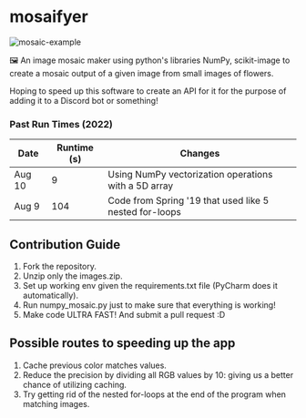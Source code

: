 # mosaifyer
![mosaic-example](https://github.com/aReebok/mosaifyer/assets/67135619/baebf283-2a1f-4c3e-8208-91a3f8bd3772)

🖼️ An image mosaic maker using python's libraries NumPy, scikit-image to create a mosaic output of a given image from small images of flowers.

Hoping to speed up this software to create an API for it for the purpose of adding it to a Discord bot or something!

### Past Run Times (2022)

| Date | Runtime (s) | Changes | 
| ---- | ------------| ------- |
Aug 10 | 9 | Using NumPy vectorization operations with a 5D array
Aug 9 | 104 | Code from Spring '19 that used like 5 nested for-loops

## Contribution Guide
1. Fork the repository.
1. Unzip only the images.zip.
1. Set up working env given the requirements.txt file (PyCharm does it automatically).
1. Run numpy_mosaic.py just to make sure that everything is working!
1. Make code ULTRA FAST! And submit a pull request :D

## Possible routes to speeding up the app
1. Cache previous color matches values.
1. Reduce the precision by dividing all RGB values by 10: giving us a better chance of utilizing caching.
1. Try getting rid of the nested for-loops at the end of the program when matching images.
